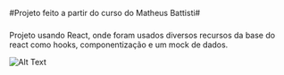 #Projeto feito a partir do curso do Matheus Battisti#

###

Projeto usando React, onde foram usados diversos recursos da base do react como hooks, componentização e um mock de dados.

![Alt Text](https://media.giphy.com/media/0D8HRCMtLupjIrj8UD/giphy.gif)
